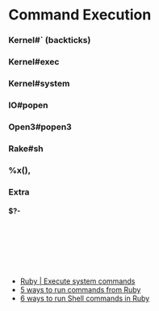 # Command Execution


### Kernel#` (backticks)

### Kernel#exec

### Kernel#system


### IO#popen


### Open3#popen3


### Rake#sh


### %x(), 




### Extra

#### $?-



### 



















<br><br><br>
---
- [Ruby | Execute system commands](http://king-sabri.net/?p=2553)
- [5 ways to run commands from Ruby](http://mentalized.net/journal/2010/03/08/5-ways-to-run-commands-from-ruby/)
- [6 ways to run Shell commands in Ruby](http://tech.natemurray.com/2007/03/ruby-shell-commands.html)